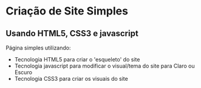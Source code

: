 # Criação de Site Simples
## Usando HTML5, CSS3 e javascript
Página simples utilizando:
* Tecnologia HTML5 para criar o 'esqueleto' do site
* Tecnologia javascript para modificar o visual/tema do site para Claro ou Escuro
* Tecnologia CSS3 para criar os visuais do site